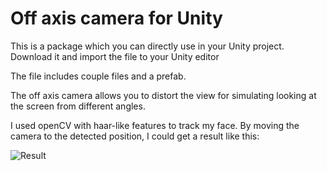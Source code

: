 # Off axis camera for Unity

This is a package which you can directly use in your Unity project. Download it and import the file to your Unity editor

The file includes couple files and a prefab.

The off axis camera allows you to distort the view for simulating looking at the screen from different angles.

I used openCV with haar-like features to track my face. By moving the camera to the detected position, I could get a result like this:

![Result](asset/Result.gif)